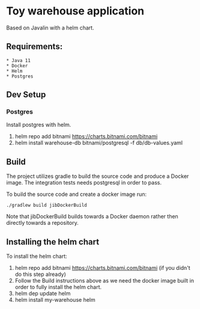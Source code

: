 # Toy warehouse application

Based on Javalin with a helm chart.

## Requirements:

    * Java 11
    * Docker
    * Helm
    * Postgres

## Dev Setup

### Postgres

Install postgres with helm.

1. helm repo add bitnami https://charts.bitnami.com/bitnami
1. helm install warehouse-db bitnami/postgresql -f db/db-values.yaml

## Build

The project utilizes gradle to build the source code and produce a Docker
image. The integration tests needs postgresql in order to pass.

To build the source code and create a docker image run:

```
./gradlew build jibDockerBuild
```

Note that jibDockerBuild builds towards a Docker daemon rather then directly
towards a repository.

## Installing the helm chart

To install the helm chart:

1. helm repo add bitnami https://charts.bitnami.com/bitnami
    (if you didn't do this step already)
1. Follow the Build instructions above as we need the docker image built in
    order to fully install the helm chart.
1. helm dep update helm
1. helm install my-warehouse helm

